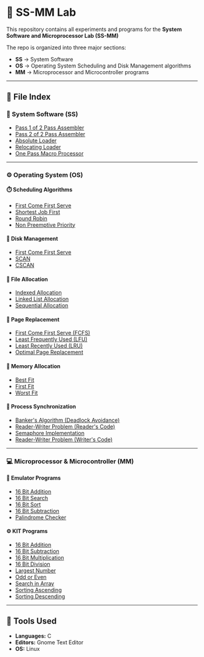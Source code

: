 # 🧠 SS-MM Lab

This repository contains all experiments and programs for the **System Software and Microprocessor Lab (SS-MM)** 

The repo is organized into three major sections:
- **SS** → System Software
- **OS** → Operating System Scheduling and Disk Management algorithms
- **MM** → Microprocessor and Microcontroller programs

---

## 📂 File Index

### 🧮 System Software (SS)

- [Pass 1 of 2 Pass Assembler](SS/2%20Pass%20Assembler/pass1.c)
- [Pass 2 of 2 Pass Assembler](SS/2%20Pass%20Assembler/pass2.c)
- [Absolute Loader](SS/aloader.c)
- [Relocating Loader](SS/relocating.c)
- [One Pass Macro Processor](SS/1passmacro.c)
  
---

### ⚙️ Operating System (OS)

#### ⏱️ Scheduling Algorithms
- [First Come First Serve](OS/SC/sfcfs.c)
- [Shortest Job First](OS/SC/ssjf.c)
- [Round Robin](OS/SC/srr.c)
- [Non Preemptive Priority](OS/SC/sprio.c)

#### 💾 Disk Management
- [First Come First Serve](OS/DM/dfcfs.c)
- [SCAN](OS/DM/dscan.c)
- [CSCAN](OS/DM/dcscan.c)

#### 📁 File Allocation
- [Indexed Allocation](OS/FA/fin.c)
- [Linked List Allocation](OS/FA/flin.c)
- [Sequential Allocation](OS/FA/fseq.c)

#### 🔄 Page Replacement
- [First Come First Serve (FCFS)](OS/PG/pgfcfs.c)
- [Least Frequently Used (LFU)](OS/PG/pglfu.c)
- [Least Recently Used (LRU)](OS/PG/pglru.c)
- [Optimal Page Replacement](OS/PG/pgoptimal.c)

#### 🧠 Memory Allocation
- [Best Fit](OS/MA/mbestfit.c)
- [First Fit](OS/MA/mfirstfit.c)
- [Worst Fit](OS/MA/mworstfit.c)

#### 🤝 Process Synchronization
- [Banker's Algorithm (Deadlock Avoidance)](OS/PS/bankers.c)
- [Reader-Writer Problem (Reader's Code)](OS/PS/reader.c)
- [Semaphore Implementation](OS/PS/semaphore.c)
- [Reader-Writer Problem (Writer's Code)](OS/PS/writer.c)

---

### 💻 Microprocessor & Microcontroller (MM)

#### 🧠 Emulator Programs
- [16 Bit Addition](MM/Emulator/16bitadd.asm)
- [16 Bit Search](MM/Emulator/16bitsearch.asm)
- [16 Bit Sort](MM/Emulator/16bitsort.asm)
- [16 Bit Subtraction](MM/Emulator/16bitsub.asm)
- [Palindrome Checker](MM/Emulator/palindrome.asm)

#### ⚙️ KIT Programs
- [16 Bit Addition](MM/KIT/kitadd.txt)
- [16 Bit Subtraction](MM/KIT/kitsub.txt)
- [16 Bit Multiplication](MM/KIT/kitmul.txt)
- [16 Bit Division](MM/KIT/kitdiv.txt)
- [Largest Number](MM/KIT/largestno.txt)
- [Odd or Even](MM/KIT/oddoreven.txt)
- [Search in Array](MM/KIT/search.txt)
- [Sorting Ascending](MM/KIT/sortingasc.txt)
- [Sorting Descending](MM/KIT/sortingdesc.txt)

---

## 🧰 Tools Used
- **Languages:** C
- **Editors:** Gnome Text Editor
- **OS:** Linux 

